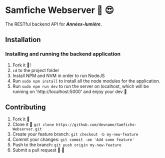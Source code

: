 # Samfiche Webserver :tropical_fish: 😍

The RESTful backend API for **_Années-lumière_**.

## Installation

### Installing and running the backend application
1. Fork it :fork_and_knife:!
2. `cd` to the project folder
3. Install NPM and NVM in order to run NodeJS
4. Run `sudo npm install` to install all the node modules for the application.
5. Run `sudo npm run dev` to run the server on localhost, which will be running on 'http://localhost:5000' and enjoy your dev :beer:

## Contributing

1. Fork it :fork_and_knife:
2. Clone it  :two_men_holding_hands: `git clone https://github.com/devname/Samfiche-Webserver.git`
3. Create your feature branch: `git checkout -b my-new-feature`
4. Commit your changes: `git commit -am 'Add some feature'`
5. Push to the branch: `git push origin my-new-feature`
6. Submit a pull request :muscle: :100:

